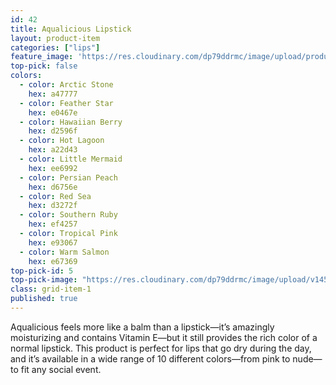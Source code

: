 ```yaml
---
id: 42
title: Aqualicious Lipstick
layout: product-item
categories: ["lips"]
feature_image: 'https://res.cloudinary.com/dp79ddrmc/image/upload/products/aqualicious.jpg'
top-pick: false
colors:
  - color: Arctic Stone
    hex: a47777
  - color: Feather Star
    hex: e0467e
  - color: Hawaiian Berry
    hex: d2596f
  - color: Hot Lagoon
    hex: a22d43
  - color: Little Mermaid
    hex: ee6992
  - color: Persian Peach
    hex: d6756e
  - color: Red Sea
    hex: d3272f
  - color: Southern Ruby
    hex: ef4257
  - color: Tropical Pink
    hex: e93067
  - color: Warm Salmon
    hex: e67369
top-pick-id: 5
top-pick-image: "https://res.cloudinary.com/dp79ddrmc/image/upload/v1456804124/top-pick/aqualicious.jpg"
class: grid-item-1
published: true
---
```

Aqualicious feels more like a balm than a lipstick—it’s amazingly moisturizing and contains Vitamin E—but it still provides the rich color of a normal lipstick. This product is perfect for lips that go dry during the day, and it’s available in a wide range of 10 different colors—from pink to nude—to fit any social event.
